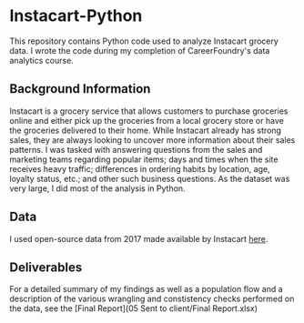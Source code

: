 # Instacart-Python
This repository contains Python code used to analyze Instacart grocery data. I wrote the code during my completion of CareerFoundry's data analytics course.
## Background Information
Instacart is a grocery service that allows customers to purchase groceries online and either pick up the groceries from a local grocery store or have the groceries delivered to their home.  While Instacart already has strong sales, they are always looking to uncover more information about their sales patterns.  I was tasked with answering questions from the sales and marketing teams regarding popular items; days and times when the site receives heavy traffic; differences in ordering habits by location, age, loyalty status, etc.; and other such business questions.  As the dataset was very large, I did most of the analysis in Python.
## Data
I used open-source data from 2017 made available by Instacart [here](https://www.instacart.com/datasets/grocery-shopping-2017).
## Deliverables
For a detailed summary of my findings as well as a population flow and a description of the various wrangling and constistency checks performed on the data, see the [Final Report](05 Sent to client/Final Report.xlsx)

